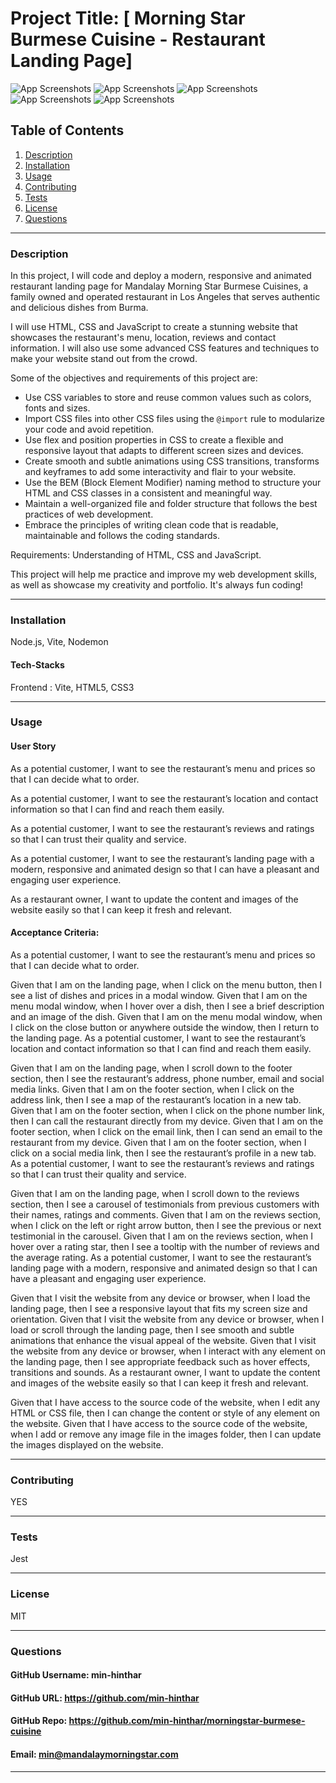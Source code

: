 # Project Title: [ Morning Star Burmese Cuisine - Restaurant Landing Page]

![App Screenshots](./client/public/chatengine_1.png)
![App Screenshots](./client/public/chatengine_2.png)
![App Screenshots](./client/public/chatengine_3.png)
![App Screenshots](./client/public/chatengine_4.png)
![App Screenshots](./client/public/chatengine_5.png)


## Table of Contents
1. [Description](#description)
2. [Installation](#installation)
3. [Usage](#usage)
4. [Contributing](#contributing)
5. [Tests](#tests)
6. [License](#license)
7. [Questions](#questions)

-----

### Description 
In this project, I will code and deploy a modern, responsive and animated restaurant landing page for Mandalay Morning Star Burmese Cuisines, a family owned and operated restaurant in Los Angeles that serves authentic and delicious dishes from Burma. 

I will use HTML, CSS and JavaScript to create a stunning website that showcases the restaurant's menu, location, reviews and contact information. I will also use some advanced CSS features and techniques to make your website stand out from the crowd.

Some of the objectives and requirements of this project are:

- Use CSS variables to store and reuse common values such as colors, fonts and sizes.
- Import CSS files into other CSS files using the `@import` rule to modularize your code and avoid repetition.
- Use flex and position properties in CSS to create a flexible and responsive layout that adapts to different screen sizes and devices.
- Create smooth and subtle animations using CSS transitions, transforms and keyframes to add some interactivity and flair to your website.
- Use the BEM (Block Element Modifier) naming method to structure your HTML and CSS classes in a consistent and meaningful way.
- Maintain a well-organized file and folder structure that follows the best practices of web development.
- Embrace the principles of writing clean code that is readable, maintainable and follows the coding standards.

Requirements: Understanding of HTML, CSS and JavaScript.

This project will help me practice and improve my web development skills, as well as showcase my creativity and portfolio. It's always fun coding!


-----

### Installation
Node.js, Vite, Nodemon


#### Tech-Stacks
Frontend : Vite, HTML5, CSS3



-----

### Usage 

#### User Story

As a potential customer, I want to see the restaurant’s menu and prices so that I can decide what to order.

As a potential customer, I want to see the restaurant’s location and contact information so that I can find and reach them easily.

As a potential customer, I want to see the restaurant’s reviews and ratings so that I can trust their quality and service.

As a potential customer, I want to see the restaurant’s landing page with a modern, responsive and animated design so that I can have a pleasant and engaging user experience.

As a restaurant owner, I want to update the content and images of the website easily so that I can keep it fresh and relevant.

#### Acceptance Criteria:

As a potential customer, I want to see the restaurant’s menu and prices so that I can decide what to order.

Given that I am on the landing page, when I click on the menu button, then I see a list of dishes and prices in a modal window.
Given that I am on the menu modal window, when I hover over a dish, then I see a brief description and an image of the dish.
Given that I am on the menu modal window, when I click on the close button or anywhere outside the window, then I return to the landing page.
As a potential customer, I want to see the restaurant’s location and contact information so that I can find and reach them easily.

Given that I am on the landing page, when I scroll down to the footer section, then I see the restaurant’s address, phone number, email and social media links.
Given that I am on the footer section, when I click on the address link, then I see a map of the restaurant’s location in a new tab.
Given that I am on the footer section, when I click on the phone number link, then I can call the restaurant directly from my device.
Given that I am on the footer section, when I click on the email link, then I can send an email to the restaurant from my device.
Given that I am on the footer section, when I click on a social media link, then I see the restaurant’s profile in a new tab.
As a potential customer, I want to see the restaurant’s reviews and ratings so that I can trust their quality and service.

Given that I am on the landing page, when I scroll down to the reviews section, then I see a carousel of testimonials from previous customers with their names, ratings and comments.
Given that I am on the reviews section, when I click on the left or right arrow button, then I see the previous or next testimonial in the carousel.
Given that I am on the reviews section, when I hover over a rating star, then I see a tooltip with the number of reviews and the average rating.
As a potential customer, I want to see the restaurant’s landing page with a modern, responsive and animated design so that I can have a pleasant and engaging user experience.

Given that I visit the website from any device or browser, when I load the landing page, then I see a responsive layout that fits my screen size and orientation.
Given that I visit the website from any device or browser, when I load or scroll through the landing page, then I see smooth and subtle animations that enhance the visual appeal of the website.
Given that I visit the website from any device or browser, when I interact with any element on the landing page, then I see appropriate feedback such as hover effects, transitions and sounds.
As a restaurant owner, I want to update the content and images of the website easily so that I can keep it fresh and relevant.

Given that I have access to the source code of the website, when I edit any HTML or CSS file, then I can change the content or style of any element on the website.
Given that I have access to the source code of the website, when I add or remove any image file in the images folder, then I can update the images displayed on the website.

-----

### Contributing 
YES 

-----

### Tests 
Jest

-----

### License 
MIT 

-----

### Questions 

#### GitHub Username: min-hinthar 

#### GitHub URL: https://github.com/min-hinthar

#### GitHub Repo: https://github.com/min-hinthar/morningstar-burmese-cuisine

#### Email: min@mandalaymorningstar.com

-----
